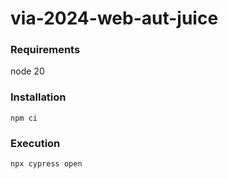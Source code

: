# via-2024-web-aut-juice

### Requirements

node 20

### Installation

```
npm ci
```

### Execution

```
npx cypress open
```
